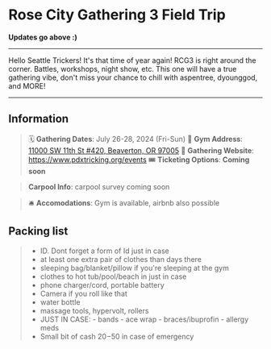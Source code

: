 # Rose City Gathering 3 Field Trip

**Updates go above :)** 
___  

Hello Seattle Trickers!  It's that time of year again! RCG3 is right around the corner.  Battles, workshops, night show, etc.  This one will have a true gathering vibe, don't miss your chance to chill with aspentree, dyounggod, and MORE!
___
## Information
>🗓️ **Gathering Dates**: July 26-28, 2024 (Fri-Sun)
>🧭 **Gym Address**: [11000 SW 11th St #420, Beaverton, OR 97005](https://maps.app.goo.gl/hW1TofDNsL7oW3k77)
>🔗 **Gathering Website**: https://www.pdxtricking.org/events
>🎟️ **Ticketing Options**: **Coming soon**

>**Carpool Info**: carpool survey coming soon

>🛎️ **Accomodations**: Gym is available, airbnb also possible
>

## Packing list
> - ID.  Dont forget a form of Id just in case
> - at least one extra pair of clothes than days there
> - sleeping bag/blanket/pillow if you're sleeping at the gym
> - clothes to hot tub/pool/beach in just in case 
> - phone charger/cord, portable battery
> - Camera if you roll like that
> - water bottle
> - massage tools, hypervolt, rollers
> - JUST IN CASE:
    - bands
    - ace wrap
    - braces/ibuprofin
    - allergy meds
> - Small bit of cash $20-$50 in case of emergency



